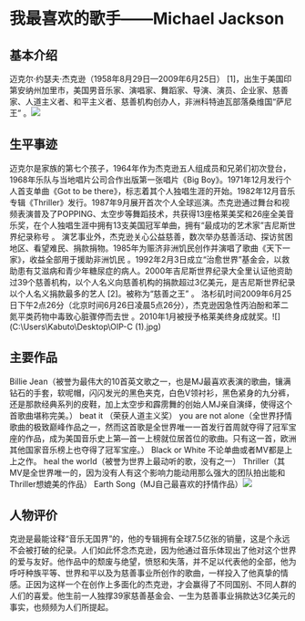 # 我最喜欢的歌手——Michael Jackson

## 基本介绍

迈克尔·约瑟夫·杰克逊（1958年8月29日—2009年6月25日） [1]，出生于美国印第安纳州加里市，美国男音乐家、演唱家、舞蹈家、导演、演员、企业家、慈善家、人道主义者、和平主义者、慈善机构创办人，非洲科特迪瓦部落桑维国“萨尼王” 。![](C:\Users\Kabuto\Desktop\OIP-C.jpg)

## 生平事迹

迈克尔是家族的第七个孩子，1964年作为杰克逊五人组成员和兄弟们初次登台，1968年乐队与当地唱片公司合作出版第一张唱片《Big Boy》。1971年12月发行个人首支单曲《Got to be there》，标志着其个人独唱生涯的开始。1982年12月音乐专辑《Thriller》发行。1987年9月展开首次个人全球巡演。杰克逊通过舞台和视频表演普及了POPPING、太空步等舞蹈技术，共获得13座格莱美奖和26座全美音乐奖，在个人独唱生涯中拥有13支美国冠军单曲，拥有“最成功的艺术家”吉尼斯世界纪录称号 。
演艺事业外，杰克逊关心公益慈善，数次举办慈善活动、探访贫困地区、看望难民、捐款捐物。1985年为赈济非洲饥民创作并演唱了歌曲《天下一家》，收益全部用于援助非洲饥民 。1992年2月3日成立“治愈世界”基金会，以救助患有艾滋病和青少年糖尿症的病人。2000年吉尼斯世界纪录大全里认证他资助过39个慈善机构，以个人名义向慈善机构的捐款超过3亿美元，是吉尼斯世界纪录以个人名义捐款最多的艺人 [2]。被称为“慈善之王” 。
洛杉矶时间2009年6月25日下午2点26分（北京时间6月26日凌晨5点26分），杰克逊因急性丙泊酚和苯二氮平类药物中毒致心脏骤停而去世 。2010年1月被授予格莱美终身成就奖。![](C:\Users\Kabuto\Desktop\OIP-C (1).jpg)

## 主要作品

Billie Jean（被誉为最伟大的10首英文歌之一，也是MJ最喜欢表演的歌曲，镶满钻石的手套，软呢帽，闪闪发光的黑色夹克，白色V领衬衫，黑色紧身的九分裤，还是那款经典系列的皮鞋，加上太空步和霹雳舞的创始人MJ亲自演绎，使得这个首歌曲堪称完美。）
beat it （荣获人道主义奖）
you are not alone（全世界抒情歌曲的极致巅峰作品之一，然而这首歌是全世界唯一一首发行首周就夺得了冠军宝座的作品，成为美国音乐史上第—首一上榜就位居首位的歌曲。只有这一首，欧洲其他国家音乐榜上也夺得了冠军宝座。）
Black or White 不论单曲或者MV都是上上之作。
heal the world（被誉为世界上最动听的歌，没有之一）
Thriller（其MV是全世界唯一的，因为没有人有这个影响力能动用那么强大的团队拍出能和Thriller想媲美的作品）
Earth Song（MJ自己最喜欢的抒情作品）![](C:\Users\Kabuto\Desktop\cb8065380cd79123490927f6ab345982b3b78043.jpg)

## 人物评价

克逊是最能诠释“音乐无国界”的，他的专辑拥有全球7.5亿张的销量，这是个永远不会被打破的纪录。人们如此怀念杰克逊，因为他通过音乐体现出了他对这个世界的爱与友好。他作品中的颓废与绝望，愤怒和失落，并不足以代表他的全部，他为呼吁种族平等、世界和平以及为慈善事业所创作的歌曲，一样投入了他真挚的情感。正因为这样一个在创作上多面化的杰克逊，才会赢得了不同国别、不同人群的人们的喜爱。他生前一人独撑39家慈善基金会、一生为慈善事业捐款达3亿美元的事实，也频频为人们所提起。